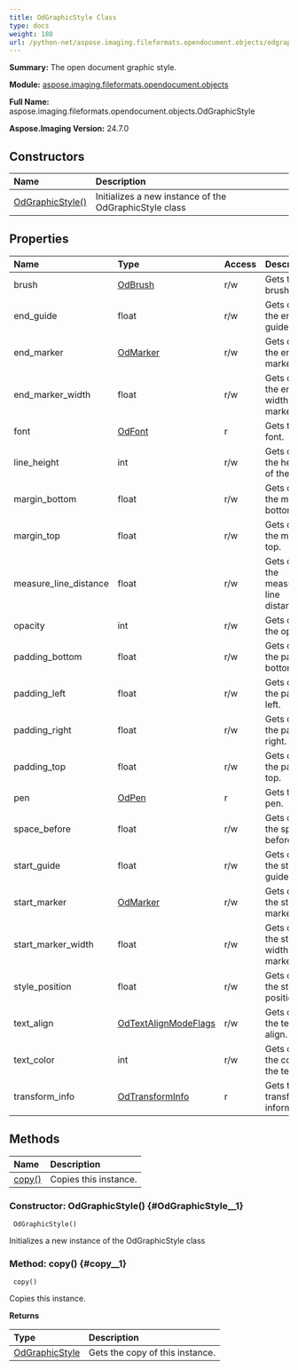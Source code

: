 ```yaml
---
title: OdGraphicStyle Class
type: docs
weight: 180
url: /python-net/aspose.imaging.fileformats.opendocument.objects/odgraphicstyle/
---
```


**Summary:** The open document graphic style.

**Module:** [aspose.imaging.fileformats.opendocument.objects](/imaging/python-net/aspose.imaging.fileformats.opendocument.objects/)

**Full Name:** aspose.imaging.fileformats.opendocument.objects.OdGraphicStyle

**Aspose.Imaging Version:** 24.7.0

## **Constructors**
| **Name** | **Description** |
| :- | :- |
| [OdGraphicStyle()](#OdGraphicStyle__1) | Initializes a new instance of the OdGraphicStyle class |
## **Properties**
| **Name** | **Type** | **Access** | **Description** |
| :- | :- | :- | :- |
| brush | [OdBrush](/imaging/python-net/aspose.imaging.fileformats.opendocument.objects.brush/odbrush/) | r/w | Gets the brush. |
| end_guide | float | r/w | Gets or sets the end guide. |
| end_marker | [OdMarker](/imaging/python-net/aspose.imaging.fileformats.opendocument.objects.graphic/odmarker/) | r/w | Gets or sets the end marker. |
| end_marker_width | float | r/w | Gets or sets the end width of the marker. |
| font | [OdFont](/imaging/python-net/aspose.imaging.fileformats.opendocument.objects.font/odfont/) | r | Gets the font. |
| line_height | int | r/w | Gets or sets the height of the line. |
| margin_bottom | float | r/w | Gets or sets the margin bottom. |
| margin_top | float | r/w | Gets or sets the margin top. |
| measure_line_distance | float | r/w | Gets or sets the measure line distance. |
| opacity | int | r/w | Gets or sets the opacity. |
| padding_bottom | float | r/w | Gets or sets the padding bottom. |
| padding_left | float | r/w | Gets or sets the padding left. |
| padding_right | float | r/w | Gets or sets the padding right. |
| padding_top | float | r/w | Gets or sets the padding top. |
| pen | [OdPen](/imaging/python-net/aspose.imaging.fileformats.opendocument.objects.pen/odpen/) | r | Gets the pen. |
| space_before | float | r/w | Gets or sets the space before. |
| start_guide | float | r/w | Gets or sets the start guide. |
| start_marker | [OdMarker](/imaging/python-net/aspose.imaging.fileformats.opendocument.objects.graphic/odmarker/) | r/w | Gets or sets the start marker. |
| start_marker_width | float | r/w | Gets or sets the start width of the marker. |
| style_position | float | r/w | Gets or sets the style position. |
| text_align | [OdTextAlignModeFlags](/imaging/python-net/aspose.imaging.fileformats.opendocument.enums/odtextalignmodeflags/) | r/w | Gets or sets the text align. |
| text_color | int | r/w | Gets or sets the color of the text. |
| transform_info | [OdTransformInfo](/imaging/python-net/aspose.imaging.fileformats.opendocument.objects/odtransforminfo) | r | Gets the transform information. |
## **Methods**
| **Name** | **Description** |
| :- | :- |
| [copy()](#copy__1) | Copies this instance. |


### Constructor: OdGraphicStyle() {#OdGraphicStyle__1}


```
 OdGraphicStyle() 
```

Initializes a new instance of the OdGraphicStyle class

### Method: copy() {#copy__1}


```
 copy() 
```

Copies this instance.

**Returns**

| Type | Description |
| :- | :- |
| [OdGraphicStyle](/imaging/python-net/aspose.imaging.fileformats.opendocument.objects/odgraphicstyle) | Gets the copy of this instance. |


